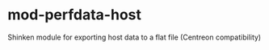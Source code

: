 mod-perfdata-host
=================

Shinken module for exporting host data to a flat file (Centreon compatibility)
